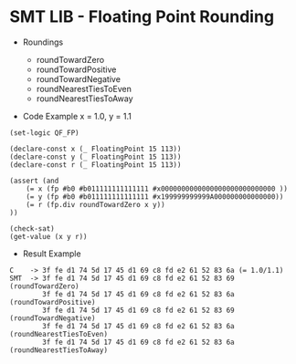 

# SMT LIB - Floating Point Rounding
- Roundings
  - roundTowardZero
  - roundTowardPositive
  - roundTowardNegative
  - roundNearestTiesToEven
  - roundNearestTiesToAway
 
  
- Code Example
x = 1.0, y = 1.1
```
(set-logic QF_FP)

(declare-const x (_ FloatingPoint 15 113))
(declare-const y (_ FloatingPoint 15 113))
(declare-const r (_ FloatingPoint 15 113))

(assert (and 
    (= x (fp #b0 #b011111111111111 #x0000000000000000000000000000 ))
    (= y (fp #b0 #b011111111111111 #x199999999999A000000000000000))
    (= r (fp.div roundTowardZero x y))
))

(check-sat)
(get-value (x y r))
```

- Result Example
```
C    -> 3f fe d1 74 5d 17 45 d1 69 c8 fd e2 61 52 83 6a (= 1.0/1.1)
SMT  -> 3f fe d1 74 5d 17 45 d1 69 c8 fd e2 61 52 83 69 (roundTowardZero)
        3f fe d1 74 5d 17 45 d1 69 c8 fd e2 61 52 83 6a (roundTowardPositive)
        3f fe d1 74 5d 17 45 d1 69 c8 fd e2 61 52 83 69 (roundTowardNegative)
        3f fe d1 74 5d 17 45 d1 69 c8 fd e2 61 52 83 6a (roundNearestTiesToEven)
        3f fe d1 74 5d 17 45 d1 69 c8 fd e2 61 52 83 6a (roundNearestTiesToAway)
```
